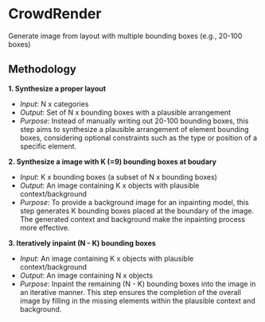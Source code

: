 # CrowdRender
Generate image from layout with multiple bounding boxes (e.g., 20-100 boxes)

## Methodology

**1. Synthesize a proper layout**
- *Input*: N x categories
- *Output*: Set of N x bounding boxes with a plausible arrangement
- *Purpose*: Instead of manually writing out 20-100 bounding boxes, this step aims to synthesize a plausible arrangement of element bounding boxes, considering optional constraints such as the type or position of a specific element.
  
**2. Synthesize a image with K (=9) bounding boxes at boudary**
  - *Input*: K x bounding boxes (a subset of N x bounding boxes)
  - *Output*: An image containing K x objects with plausible context/background
  - *Purpose*: To provide a background image for an inpainting model, this step generates K bounding boxes placed at the boundary of the image. The generated context and background make the inpainting process more effective.
  
**3. Iteratively inpaint (N - K) bounding boxes**
  - *Input*: An image containing K x objects with plausible context/background
  - *Output*: An image containing N x objects
  - *Purpose*: Inpaint the remaining (N - K) bounding boxes into the image in an iterative manner. This step ensures the completion of the overall image by filling in the missing elements within the plausible context and background.

